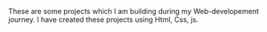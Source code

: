 These are some projects which I am  building during my Web-developement journey.
I have created these projects using Html, Css, js.

